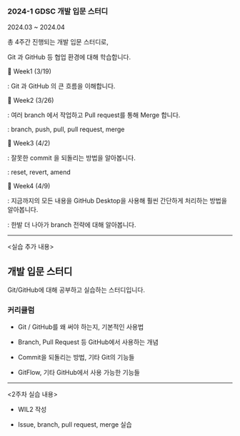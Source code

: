 ### 2024-1 GDSC 개발 입문 스터디

2024.03 ~ 2024.04

총 4주간 진행되는 개발 입문 스터디로,

Git 과 GitHub 등 협업 환경에 대해 학습합니다.

📌 Week1 (3/19)

: Git 과 GitHub 의 큰 흐름을 이해합니다.

📌 Week2 (3/26)

: 여러 branch 에서 작업하고 Pull request를 통해 Merge 합니다.

: branch, push, pull, pull request, merge

📌 Week3 (4/2)

: 잘못한 commit 을 되돌리는 방법을 알아봅니다.

: reset, revert, amend

📌 Week4 (4/9)

: 지금까지의 모든 내용을 GitHub Desktop을 사용해 훨씬 간단하게 처리하는 방법을 알아봅니다.

: 한발 더 나아가 branch 전략에 대해 알아봅니다.

---

<실습 추가 내용>

## 개발 입문 스터디

Git/GitHub에 대해 공부하고 실습하는 스터디입니다.

### 커리큘럼

- Git / GitHub를 왜 써야 하는지, 기본적인 사용법

- Branch, Pull Request 등 GitHub에서 사용하는 개념

- Commit을 되돌리는 방법, 기타 Git의 기능들

- GitFlow, 기타 GitHub에서 사용 가능한 기능들

---

<2주차 실습 내용>

- WIL2 작성

- Issue, branch, pull request, merge 실습
